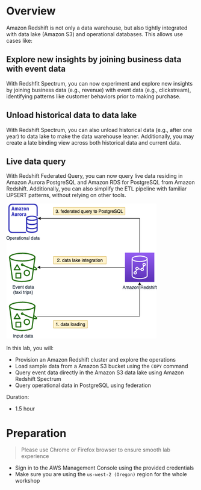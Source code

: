 # Overview

Amazon Redshift is not only a data warehouse, but also tightly integrated with data lake (Amazon S3) and operational databases. This allows use cases like:

## Explore new insights by joining business data with event data
With Redshfit Spectrum, you can now experiment and explore new insights by joining business data (e.g., revenue) with event data (e.g., clickstream), identifying patterns like customer behaviors prior to making purchase.

## Unload historical data to data lake
With Redshift Spectrum, you can also unload historical data (e.g., after one year) to data lake to make the data warehouse leaner. Additionally, you may create a late binding view across both historical data and current data.

## Live data query
With Redshift Federated Query, you can now query live data residing in Amazon Aurora PostgreSQL and Amazon RDS for PostgreSQL from Amazon Redshift. Additionally, you can also simplify the ETL pipeline with familiar UPSERT patterns, without relying on other tools.

![00_overview](images/00_overview.png)

In this lab, you will:
* Provision an Amazon Redshift cluster and explore the operations
* Load sample data from a Amazon S3 bucket using the `COPY` command
* Query event data directly in the Amazon S3 data lake using Amazon Redshift Spectrum
* Query operational data in PostgreSQL using federation

Duration:
* 1.5 hour

# Preparation

> Please use Chrome or Firefox browser to ensure smooth lab experience

* Sign in to the AWS Management Console using the provided credentials
* Make sure you are using the `us-west-2 (Oregon)` region for the whole workshop